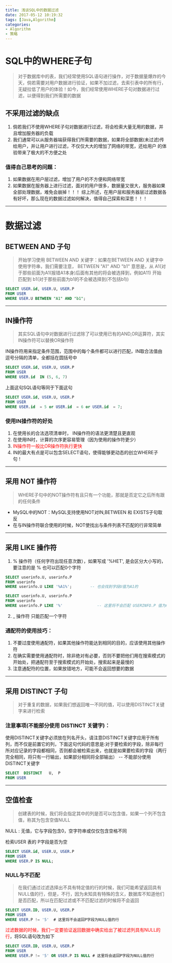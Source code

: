```yaml
---
title: 浅谈SQL中的数据过滤
date: 2017-05-12 10:19:32
tags: [Java,Algorithm]
categories:
- Algorithm
- 策略
---
```


# SQL中的WHERE子句
> 对于数据库中的表，我们经常使用SQL语句进行操作，对于数据量爆炸的今天，倘若需要对用户数据进行验证，如果不加过滤，去索引表中的所有行，
无疑拉低了用户的体验！如今，我们经常使用WHERE子句对数据进行过滤，以便得到我们所需要的数据


## 不采用过滤的缺点
1. 倘若我们不使用WHERE子句对数据进行过滤，将会检索大量无用的数据，并且增加服务器的负载
2. 我们通常可以从服务器端获得我们所需要的数据，如果将全部数据(未过滤)传给用户，并让用户进行过滤，不仅仅大大的增加了网络的带宽，还给用户
的体验带来了极大的不方便之处



### 值得自己思考的问题：
1. 如果数据在用户层过滤，增加了用户的不方便和网络带宽
2. 如果数据在服务器上进行过滤，面对的用户很多，数据量又很大，服务器如果全部处理数据，难免会崩掉！！！
综上所述，在用户层和服务器层过滤数据各有好坏，那么现在的数据过滤如何解决，值得自己探索和深思！！！

<!--more-->

----------

# 数据过滤

## BETWEEN AND 子句

> 开始学习使用 BETWEEN AND 关键字：如果在BETWEEN AND 关键字中使用字符串，我们需要注意，
BETWEEN "A1" AND "b1" 意思是，从 A1(对于那些前面为A1(报错A1本身)后面有其他的将会被选择到，例如A11) 开始
匹配到 b1(对于那些前面为b1的不会被选择到(不包括b1))

```SQL
SELECT USER.id, USER.U, USER.P
FROM USER
WHERE USER.U BETWEEN "A1" AND "b1";
```
----------

## IN操作符
> 其实SQL语句中对数据进行过滤除了可以使用已有的AND,OR运算符，其实IN操作符可以替换OR操作符

IN操作符用来指定条件范围，范围中的每个条件都可以进行匹配，IN取合法值由逗号分隔的清单，全都括在圆括号中

```SQL
SELECT USER.id, USER.U, USER.P
FROM USER
WHERE USER.id  IN (5, 6, 7)
```

上面这句SQL语句等同于下面这句
```SQL
SELECT USER.id, USER.U, USER.P
FROM USER
WHERE USER.id  = 5 or USER.id  = 6 or USER.id  = 7;
```

### 使用IN操作符的好处
1. 在使用长的合法选项清单时， IN操作符的语法更清楚且更直观
2. 在使用IN时，计算的次序更容易管理（因为使用的操作符更少）
3. <font color="red">IN操作符一般比OR操作符执行更快</font>
4. IN的最大有点是可以包含SELECT语句，使得能够更动态的创立WHERE子句！

----------


## 采用 NOT 操作符
>WHERE子句中的NOT操作符有且只有一个功能，那就是否定它之后所有跟的任何条件

- MySQL中的NOT：MySQL支持使用NOT对IN,BETWEEN 和 EXISTS子句取反
- 在与IN操作符联合使用的时候，NOT使找出与条件列表不匹配的行非常简单

----------

## 采用 LIKE 操作符

1. % 操作符（任何字符出现任意次数），如果写成 '%HET', 是会区分大小写的，要注意的是 % 也可以匹配0个字符

```SQL
SELECT userinfo.U, userinfo.P
FROM userinfo
WHERE userinfo.U LIKE '%A1%';		 -- 也会找到字段U值为A1的
```

```SQL
SELECT userinfo.U, userinfo.P
FROM userinfo
WHERE userinfo.P LIKE '%'				-- 这里将不会匹配 USERINFO.P 值为null的，尽管使用了通配符
```

2. _ 操作符  只能匹配一个字符

### 通配符的使用技巧：
1. 不要过度使用通配符，如果其他操作符能达到相同的目的，应该使用其他操作符
2. 在确实需要使用通配符时，除非绝对有必要，否则不要把他们用在搜索模式的开始处，把通配符至于搜索模式的开始处，搜索起来是最慢的
3. 注意通配符的位置，如果放错地方，可能不会返回想要的数据

----------


## 采用 DISTINCT 子句
> 对于重复的数据，如果我们想返回唯一不同的值，可以使用DISTINCT关键字来进行检索

### 注意事项(不能部分使用 DISTINCT 关键字)：
使用DISTINCT关键字必须放在列名开头，请注意DISTINCT关键字应用于所有列，而不仅是前置它的列，下面这句代码的意思是:对于要检索的字段，除非每行所对应记录的字段都相同，否则都会被检索出来，也就是如果要检索的字段（两行完全相同，将只有一行输出，如果部分相同将全部输出）
-- 不能部分使用DISTINCT关键字

```SQL
SELECT  DISTINCT   U,  P
FROM USER
```
----------


## 空值检查
> 创建表的时候，我们将会指定其中的列是否可以包含值，如果一个列不包含值，称其为包含空值NULL

NULL : 无值，它与字段包含0，空字符串或仅仅包含空格不同

检索USER 表的 P字段是否为空
```SQL
SELECT USER.id, USER.U, USER.P
FROM USER
WHERE USER.P IS NULL;
```

### NULL与不匹配
> 在我们通过过滤选择出不具有特定值的行的时候，我们可能希望返回具有NULL值的行，但是，不行，因为未知具有特殊的含义，数据库不知道他们是否匹配，所以在匹配过滤或不不匹配过滤的时候将不会返回

```SQL
SELECT USER.ID, USER.U, USER.P
FROM USER
WHERE USER.P != '5'  # 这里将不会返回P字段为NULL值的行
```

<font color = "red">过滤数据的时候，我们一定要验证返回数据中确实给出了被过滤列具有NULL的行</font>，将SQL语句改为如下
```SQL
SELECT USER.ID, USER.U, USER.P
FROM USER
WHERE USER.P != '5' OR USER.P IS NULL # 这里将会返回P字段为NULL值的行
```
